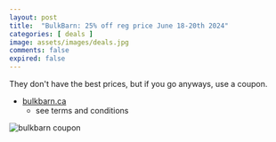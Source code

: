 ```yaml
---
layout: post
title:  "BulkBarn: 25% off reg price June 18-20th 2024"
categories: [ deals ]
image: assets/images/deals.jpg
comments: false
expired: false
---
```


They don't have the best prices, but if you go anyways, use a coupon.

- [bulkbarn.ca](https://www.bulkbarn.ca/en/Coupons)
    - see terms and conditions


![bulkbarn coupon](https://d.dam-img.rfdcontent.com/cms/010/505/115/400x400_smart_fit.jpg)




